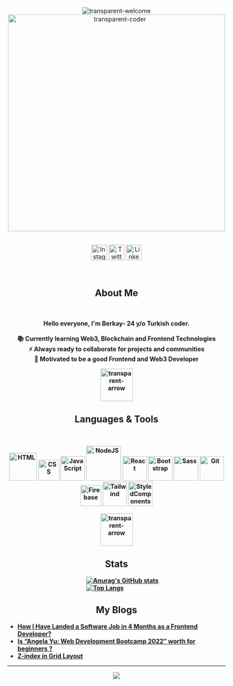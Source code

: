 <!--Cover -->

<div align="center">
  <img  src="https://user-images.githubusercontent.com/81809211/160313310-d13df468-0e79-4b47-8c4b-531632fb2e63.gif" alt="transparent-welcome" />
  <img  src="https://user-images.githubusercontent.com/81809211/160313931-dcf2e5a1-fcb1-4260-9b99-8a43a95b76b4.gif" alt="transparent-coder" height=500 />
  <br><br>
  <!--Social Media -->
  <p align="center">
    <a href="https://www.instagram.com/berkay.crk/" target="_blank"><img src="./img/Instagram.svg" width="36" alt="Instagram"/><a/>
    <a href="https://twitter.com/berkaycirak" target="_blank"><img src="./img/twitter-original.svg" width="36"  alt="Twitter" /><a/>
    <a href="https://www.linkedin.com/in/berkaycrk/" target="_blank"><img src="./img/linkedin-original.svg" width="36" alt="Linkedin" /><a/>
  </p> 
 <br>
  <h2>About Me</h2>
  <br>
  <p><strong>Hello everyone, I'm Berkay- 24 y/o Turkish coder. <br><br>
    📚 Currently learning Web3, Blockchain and Frontend Technologies</li> <br>
    ⚡ Always ready to collaborate for projects and communities  <br>
    🎯 Motivated to be a good Frontend and Web3 Developer   
  </p>
</div>

<!--Arrow Gif-->
<div align="center"><img  src="https://user-images.githubusercontent.com/81809211/160311979-bf92eff5-baf1-41c2-93e8-6097a97d0719.gif" alt="transparent-arrow" width=75 /></div>

<!--Technologies -->
  <h2 align="center">Languages & Tools</h2>
  <br>
  <p align="center">
    <img src="./img/html.png" width="64"  alt="HTML" />
    <img src="./img/css.png" width="48"  alt="CSS" />
    <img src="./img/javascript-original.svg" width="56" alt="JavaScript" />
    <img src="./img/Node.js.svg" width="80"  alt="NodeJS" />
    <img src="./img/react-original.svg" width="56"  alt="React" />
    <img src="./img/bootstrap-plain.svg" width="56"  alt="Bootstrap" />
    <img src="./img/sass-original.svg" width="56"  alt="Sass" />
    <img src="./img/git.svg" width="56"  alt="Git" />
    <img src="./img/firebase.svg" width="48"  alt="Firebase" />
    <img src="./img/tailwind.svg" width="56"  alt="Tailwind" />
    <img src="./img/styled-component.png" width="56"  alt="StyledComponents" />
  

  </p>
  
<!--Arrow Gif-->
<div align="center"><img  src="https://user-images.githubusercontent.com/81809211/160311979-bf92eff5-baf1-41c2-93e8-6097a97d0719.gif" alt="transparent-arrow" width=75 /></div>




<!--Stats-->

<h2 align="center">Stats</h2>

&emsp;&emsp;&emsp;&emsp;&emsp;&emsp;&emsp;&emsp;&emsp;&emsp;&emsp;&emsp;&emsp;[![Anurag's GitHub stats](https://github-readme-stats.vercel.app/api?username=berkaycirak&show_icons=true&theme=dracula)](https://github.com/berkaycirak/github-readme-stats)
&emsp;&emsp;&emsp;&emsp;&emsp;&emsp;&emsp;&emsp;&emsp;&emsp;&emsp;&emsp;&emsp;[![Top Langs](https://github-readme-stats.vercel.app/api/top-langs/?username=berkaycirak&theme=dracula&card_width=450&layout=compact)](https://github.com/berkaycirak/github-readme-stats)


<!--Blogs-->

<h2 align="center">My Blogs</h2>

<!-- BLOG-POST-LIST:START -->
- [How I Have Landed a Software Job in 4 Months as a Frontend Developer?](https://medium.com/@berkaycrk/how-i-have-landed-a-software-job-in-4-months-as-a-frontend-developer-3b027419f51c?source=rss-1ca17d37dc3f------2)
- [Is “Angela Yu: Web Development Bootcamp 2022” worth for beginners ?](https://medium.com/@berkaycrk/is-angela-yu-web-development-bootcamp-2022-worth-for-beginners-a84a73cd15ea?source=rss-1ca17d37dc3f------2)
- [Z-index in Grid Layout](https://medium.com/@berkaycrk/z-index-in-grid-layout-f6edf9648ea2?source=rss-1ca17d37dc3f------2)
<!-- BLOG-POST-LIST:END -->

<hr>

<!--Visitor Counter-->
<div align="center"> <img src="https://komarev.com/ghpvc/?username=berkaycirak&color=blueviolet&label=VISITORS" /> </div>




